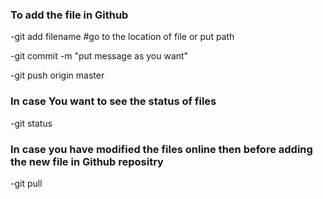 ### To add the file in Github

-git add filename #go to the location of file or put path

-git commit -m "put message as you want"

-git push origin master


### In case You want to see the status of files

-git status

### In case you have modified the files online then before adding the new file in Github repositry

-git pull

